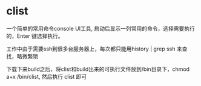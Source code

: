 # clist
一个简单的常用命令console UI工具, 启动后显示一列常用的命令，选择需要执行的，Enter 键选择执行。

工作中由于需要ssh到很多台服务器上，每次都只能用history | grep ssh 来查找，略微繁琐

下载下来build之后，将clist和build出来的可执行文件放到/bin目录下，chmod a+x /bin/clist, 然后执行 clist 即可
